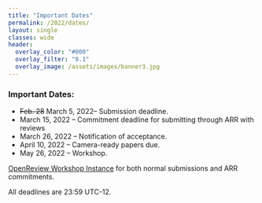 ```yaml
---
title: "Important Dates"
permalink: /2022/dates/
layout: single
classes: wide
header:
  overlay_color: "#000"
  overlay_filter: "0.1"
  overlay_image: /assets/images/banner3.jpg
---
```


### Important Dates:

* ~~Feb. 28~~ March 5, 2022– Submission deadline.
* March 15, 2022 – Commitment deadline for submitting through ARR with reviews
* March 26, 2022 – Notification of acceptance.
* April 10, 2022 – Camera-ready papers due.
* May 26, 2022 – Workshop.

[OpenReview Workshop Instance](https://openreview.net/group?id=aclweb.org/ACL/2022/Workshop/WASSA) for both normal submissions and ARR commitments.


All deadlines are 23:59 UTC-12.
